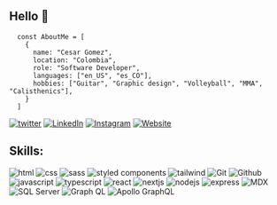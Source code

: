 ## Hello 👋

```JS
  const AboutMe = [
    {
      name: "Cesar Gomez",
      location: "Colombia",
      role: "Software Developer",
      languages: ["en_US", "es_CO"],
      hobbies: ["Guitar", "Graphic design", "Volleyball", "MMA", "Calisthenics"],
    }
  ]
```
  
[![twitter](https://img.shields.io/badge/-Twitter-white?logo=Twitter&logoColor=blue&style=for-the-badge)](https://twitter.com/cgope?lang=en)
[![LinkedIn](https://img.shields.io/badge/-LinkedIn-white?logo=LinkedIn&logoColor=blue&style=for-the-badge)](https://linkedin.com/in/cgope)
[![Instagram](https://img.shields.io/badge/-Instagram-white?logo=Instagram&logoColor=red&style=for-the-badge)](https://instagram.com/cgope)
[![Website](https://img.shields.io/badge/-Website-white?logo=HomeAdvisor&logoColor=black&style=for-the-badge)](https://cesargomez.io)


## Skills:

![html](https://img.shields.io/badge/-HTML5-white?logo=HTML5&logoColor=E34F26&style=for-the-badge)
![css](https://img.shields.io/badge/-CSS3-white?logo=CSS3&logoColor=1572B6&style=for-the-badge)
![sass](https://img.shields.io/badge/-Sass-white?logo=Sass&logoColor=CC6699&style=for-the-badge)
![styled components](https://img.shields.io/badge/-Styled_Components-white?logo=styledcomponents&logoColor=DB7093&style=for-the-badge)
![tailwind](https://img.shields.io/badge/-Tailwind_CSS-white?logo=tailwindcss&logoColor=06B6D4&style=for-the-badge)
![Git](https://img.shields.io/badge/-Git-white?logo=Git&logoColor=F05032&style=for-the-badge)
![Github](https://img.shields.io/badge/-GitHub-white?logo=GitHub&logoColor=181717&style=for-the-badge)
![javascript](https://img.shields.io/badge/-JavaScript-white?logo=JavaScript&logoColor=F7DF1E&style=for-the-badge)
![typescript](https://img.shields.io/badge/-TypeScript-white?logo=TypeScript&logoColor=3178C6&style=for-the-badge)
![react](https://img.shields.io/badge/-React-white?logo=react&logoColor=61DAFB&style=for-the-badge)
![nextjs](https://img.shields.io/badge/-Next.JS-white?logo=Next.js&logoColor=000000&style=for-the-badge)
![nodejs](https://img.shields.io/badge/-Node.JS-white?logo=Node.js&logoColor=339933&style=for-the-badge)
![express](https://img.shields.io/badge/-Express.JS-white?logo=express&logoColor=000000&style=for-the-badge)
![MDX](https://img.shields.io/badge/-MDX-white?logo=MDX&logoColor=1B1F24&style=for-the-badge)
![SQL Server](https://img.shields.io/badge/-SQL_Server-white?logo=MicrosoftSQLServer&logoColor=red&style=for-the-badge)
![Graph QL](https://img.shields.io/badge/-GraphQL-white?logo=GraphQL&logoColor=E10098&style=for-the-badge)
![Apollo GraphQL](https://img.shields.io/badge/-Apollo_GraphQL-white?logo=ApolloGraphQL&logoColor=311C87&style=for-the-badge)


